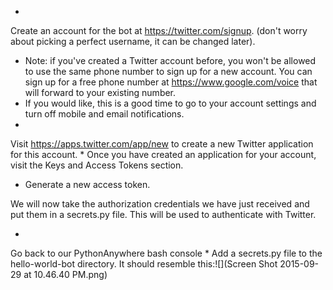 * 
Create an account for the bot at https://twitter.com/signup. (don't worry about picking a perfect username, it can be changed later).
* Note: if you've created a Twitter account before, you won't be allowed to use the same phone number to sign up for a new account. You can sign up for a free phone number at https://www.google.com/voice that will forward to your existing number.
* If you would like, this is a good time to go to your account settings and turn off mobile and email notifications.
* 
Visit https://apps.twitter.com/app/new to create a new Twitter application for this account.
* 
Once you have created an application for your account, visit the Keys and Access Tokens section.
* Generate a new access token.

We will now take the authorization credentials we have just received and put them in a secrets.py file. This will be used to authenticate with Twitter.

* 
Go back to our PythonAnywhere bash console
* 
Add a secrets.py file to the hello-world-bot directory. It should resemble this:![](Screen Shot 2015-09-29 at 10.46.40 PM.png)
